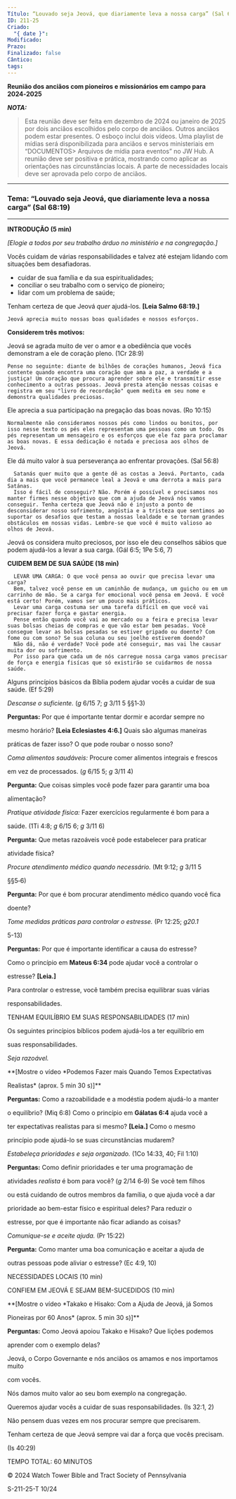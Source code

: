 ```yaml
---
Título: “Louvado seja Jeová, que diariamente leva a nossa carga” (Sal 68:19)
ID: 211-25
Criado:
  "{ date }": 
Modificado: 
Prazo: 
Finalizado: false
Cântico: 
tags:
---
```


**Reunião dos anciãos com pioneiros e missionários em campo para 2024‑2025**


_**NOTA:**_

>Esta reunião deve ser feita em dezembro de 2024 ou janeiro de 2025  por dois anciãos escolhidos pelo corpo de anciãos. Outros anciãos podem estar presentes. O esboço inclui dois vídeos. Uma playlist de mídias será disponibilizada para anciãos e servos ministeriais em “DOCUMENTOS\> Arquivos de mídia para eventos” no JW Hub. A reunião deve ser positiva e prática, mostrando como aplicar as orientações nas circunstâncias locais. A parte de necessidades locais deve ser aprovada pelo corpo de anciãos.

---
### **Tema: “Louvado seja Jeová, que diariamente leva a nossa carga” (Sal 68:19)**

  ---

**INTRODUÇÃO (5 min)**
  

_\[Elogie a todos por seu trabalho árduo no ministério e na congregação.\]_

  

Vocês cuidam de várias responsabilidades e talvez até estejam lidando com situações bem desafiadoras.


- cuidar de sua família e da sua espiritualidades;
- conciliar o seu trabalho com o serviço de pioneiro;
-  lidar com um problema de saúde;



Tenham certeza de que Jeová *quer* ajudá-los. **\[Leia Salmo 68:19.\]**


	Jeová aprecia muito nossas boas qualidades e nossos esforços.
  

**Considerem três motivos:**

Jeová se agrada muito de ver o amor e a obediência que vocês demonstram a ele de coração pleno. (1Cr 28:9)

	Pense no seguinte: diante de bilhões de corações humanos, Jeová fica contente quando encontra uma coração que ama a paz, a verdade e a justiça! Um coração que procura aprender sobre ele e transmitir esse conhecimento a outras pessoas. Jeová presta atenção nessas coisas e registra em seu "livro de recordação" quem medita em seu nome e demonstra qualidades preciosas.

Ele aprecia a sua participação na pregação das boas novas. (Ro 10:15)

	Normalmente não consideramos nossos pés como lindos ou bonitos, por isso nesse texto os pés eles representam uma pessoas como um todo. Os pés representam um mensageiro e os esforços que ele faz para proclamar as boas novas. E essa dedicação é notada e preciosa aos olhos de Jeová.
  

Ele dá muito valor à sua perseverança ao enfrentar provações. (Sal 56:8)

	  Satanás quer muito que a gente dê as costas a Jeová. Portanto, cada dia a mais que você permanece leal a Jeová e uma derrota a mais para Satánas.
	  Isso é fácil de conseguir? Não. Porém é possível e precisamos nos manter firmes nesse objetivo que com a ajuda de Jeová nós vamos conseguir. Tenha certeza que Jeová não é injusto a ponto de desconsiderar nosso sofrimento, angústia e a tristeza que sentimos ao suportar os desafios que testam a nossas lealdade e se tornam grandes obstáculos em nossas vidas. Lembre-se que você é muito valioso ao olhos de Jeová.
	  

Jeová os considera muito preciosos, por isso ele deu conselhos sábios que podem ajudá-los a levar a sua carga. (Gál 6:5; 1Pe 5:6, 7)



**CUIDEM BEM DE SUA SAÚDE (18 min)**

	  LEVAR UMA CARGA: O que você pensa ao ouvir que precisa levar uma carga? 
	  Bem, talvez você pense em um caminhão de mudança, um guicho ou em um carrinho de mão. Se a carga for emocional você pensa em Jeová. E você está certo! Porém, vamos ser um pouco mais práticos. 
	  Levar uma carga costuma ser uma tarefa difícil em que você vai precisar fazer força e gastar energia. 
	  Pense então quando você vai ao mercado ou a feira e precisa levar suas bolsas cheias de compras e que vão estar bem pesadas. Você consegue levar as bolsas pesadas se estiver gripado ou doente? Com fome ou com sono? Se sua coluna ou seu joelho estiverem doendo? 
	  Não dá, não é verdade? Você pode até conseguir, mas vai lhe causar muita dor ou sofrimento. 
	  Por isso para que cada um de nós carregue nossa carga vamos precisar de força e energia fisícas que só existirão se cuidarmos de nossa saúde. 

Alguns princípios básicos da Bíblia podem ajudar vocês a cuidar de sua saúde. (Ef 5:29)

  
*Descanse o suficiente.* (*g* 6/15 7; *g* 3/11 5 §§1‑3)



**Perguntas:** Por que é importante tentar dormir e acordar sempre no

mesmo horário? **\[Leia Eclesiastes 4:6.\]** Quais são algumas maneiras

práticas de fazer isso? O que pode roubar o nosso sono?

  

*Coma alimentos saudáveis:* Procure comer alimentos integrais e frescos

em vez de processados. (*g* 6/15 5; *g* 3/11 4)

  

**Pergunta:** Que coisas simples você pode fazer para garantir uma boa

alimentação?

  

*Pratique atividade física:* Fazer exercícios regularmente é bom para a

saúde. (1Ti 4:8; *g* 6/15 6; *g* 3/11 6)

  

**Pergunta:** Que metas razoáveis você pode estabelecer para praticar

atividade física?

  

*Procure atendimento médico quando necessário.* (Mt 9:12; *g* 3/11 5

§§5‑6)

  

**Pergunta:** Por que é bom procurar atendimento médico quando você fica

doente?

  

*Tome medidas práticas para controlar o estresse.* (Pr 12:25; *g20.1*

5-13)

  

**Perguntas:** Por que é importante identificar a causa do estresse?

Como o princípio em **Mateus 6:34** pode ajudar você a controlar o

estresse? **\[Leia.\]**

  

Para controlar o estresse, você também precisa equilibrar suas várias

responsabilidades.

  

TENHAM EQUILÍBRIO EM SUAS RESPONSABILIDADES (17 min)

  

Os seguintes princípios bíblicos podem ajudá-los a ter equilíbrio em

suas responsabilidades.

  

*Seja razoável.*

  

**\[Mostre o vídeo *Podemos Fazer mais Quando Temos Expectativas

Realistas* (aprox. 5 min 30 s)\]**

  

**Perguntas:** Como a razoabilidade e a modéstia podem ajudá-lo a manter

o equilíbrio? (Miq 6:8) Como o princípio em **Gálatas 6:4** ajuda você a

ter expectativas realistas para si mesmo? **\[Leia.\]** Como o mesmo

princípio pode ajudá-lo se suas circunstâncias mudarem?

  

*Estabeleça prioridades e seja organizado.* (1Co 14:33, 40; Fil 1:10)

  

**Perguntas:** Como definir prioridades e ter uma programação de

atividades *realista* é bom para você? (*g* 2/14 6‑9) Se você tem filhos

ou está cuidando de outros membros da família, o que ajuda você a dar

prioridade ao bem-estar físico e espiritual deles? Para reduzir o

estresse, por que é importante não ficar adiando as coisas?

  

*Comunique-se e aceite ajuda.* (Pr 15:22)

  

**Pergunta:** Como manter uma boa comunicação e aceitar a ajuda de

outras pessoas pode aliviar o estresse? (Ec 4:9, 10)

  

NECESSIDADES LOCAIS (10 min)

  

CONFIEM EM JEOVÁ E SEJAM BEM-SUCEDIDOS (10 min)

  

**\[Mostre o vídeo *Takako e Hisako: Com a Ajuda de Jeová, já Somos

Pioneiras por 60 Anos* (aprox. 5 min 30 s)\]**

  

**Perguntas:** Como Jeová apoiou Takako e Hisako? Que lições podemos

aprender com o exemplo delas?

  

Jeová, o Corpo Governante e nós anciãos os amamos e nos importamos muito

com vocês.

  

Nós damos muito valor ao seu bom exemplo na congregação.

  

Queremos ajudar vocês a cuidar de suas responsabilidades. (Is 32:1, 2)

  

Não pensem duas vezes em nos procurar sempre que precisarem.

  

Tenham certeza de que Jeová sempre vai dar a força que vocês precisam.

(Is 40:29)

  

TEMPO TOTAL: 60 MINUTOS

  

© 2024 Watch Tower Bible and Tract Society of Pennsylvania

  

S-211-25-T 10/24

